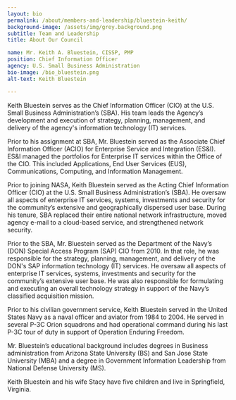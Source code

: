 ```yaml
---
layout: bio
permalink: /about/members-and-leadership/bluestein-keith/
background-image: /assets/img/grey.background.png
subtitle: Team and Leadership
title: About Our Council

name: Mr. Keith A. Bluestein, CISSP, PMP
position: Chief Information Officer
agency: U.S. Small Business Administration
bio-image: /bio_bluestein.png
alt-text: Keith Bluestein

---
```

Keith Bluestein serves as the Chief Information Officer (CIO) at the U.S. Small Business Administration’s (SBA). His team leads the Agency’s development and execution of strategy, planning, management, and delivery of the agency's information technology (IT) services.

Prior to his assignment at SBA, Mr. Bluestein served as the Associate Chief Information Officer (ACIO) for Enterprise Service and Integration (ES&I). ES&I managed the portfolios for Enterprise IT services within the Office of the CIO.  This included Applications, End User Services (EUS), Communications, Computing, and Information Management. 

Prior to joining NASA, Keith Bluestein served as the Acting Chief Information Officer (CIO) at the U.S. Small Business Administration’s (SBA). He oversaw all aspects of enterprise IT services, systems, investments and security for the community’s extensive and geographically dispersed user base. During his tenure, SBA replaced their entire national network infrastructure, moved agency e-mail to a cloud-based service, and strengthened network security.

Prior to the SBA, Mr. Bluestein served as the Department of the Navy’s (DON) Special Access Program (SAP) CIO from 2010. In that role, he was responsible for the strategy, planning, management, and delivery of the DON's SAP information technology (IT) services. He oversaw all aspects of enterprise IT services, systems, investments and security for the community’s extensive user base. He was also responsible for formulating and executing an overall technology strategy in support of the Navy’s classified acquisition mission.

Prior to his civilian government service, Keith Bluestein served in the United States Navy as a naval officer and aviator from 1984 to 2004.  He served in several P-3C Orion squadrons and had operational command during his last P-3C tour of duty in support of Operation Enduring Freedom.

Mr. Bluestein’s educational background includes degrees in Business administration from Arizona State University (BS) and San Jose State University (MBA) and a degree in Government Information Leadership from National Defense University (MS).

Keith Bluestein and his wife Stacy have five children and live in Springfield, Virginia.
